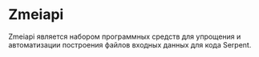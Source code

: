 # Zmeiapi

Zmeiapi является набором программных средств для упрощения и автоматизации 
построения файлов входных данных для кода Serpent. 